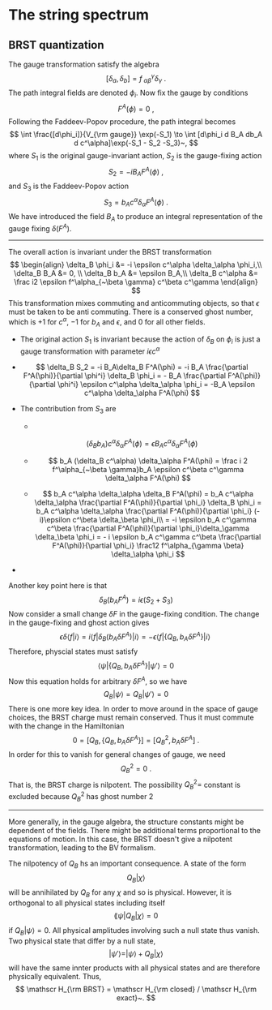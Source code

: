 

# The string spectrum

## BRST quantization

The gauge transformation satisfy the algebra
$$
[\delta_a, \delta_b] = f^\gamma_{~\alpha\beta} \delta_\gamma~.
$$
The path integral fields are denoted $\phi_i$. Now fix the gauge by conditions
$$
F^A(\phi) = 0~,
$$
Following the Faddeev-Popov procedure, the path integral becomes
$$
\int \frac{[d\phi_i]}{V_{\rm gauge}} \exp(-S_1) \to \int [d\phi_i d B_A db_A d c^\alpha]\exp(-S_1 - S_2 -S_3)~,
$$
where $S_1$ is the original gauge-invariant action, $S_2$ is the gauge-fixing action
$$
S_2 = -i B_A F^A(\phi)~,
$$
and $S_3$ is the Faddeev-Popov action
$$
S_3 = b_A c^\alpha \delta_\alpha F^A(\phi)~.
$$
We have introduced the field $B_A$ to produce an integral representation of the gauge fixing $\delta(F^A)$.

---

The overall action is invariant under the BRST transformation
$$
\begin{align}
\delta_B \phi_i &= -i \epsilon c^\alpha \delta_\alpha \phi_i,\\
\delta_B B_A &= 0, \\
\delta_B b_A &= \epsilon B_A,\\
\delta_B c^\alpha &= \frac i2 \epsilon f^\alpha_{~\beta \gamma} c^\beta c^\gamma
\end{align}
$$
This transformation mixes commuting and anticommuting objects, so that $\epsilon$ must be taken to be anti commuting. There is a conserved ghost number, which is +1 for $c^\alpha$, $-1$ for $b_A$ and $\epsilon$, and 0 for all other fields.

- The original action $S_1$ is invariant because the action of $\delta_B$ on $\phi_i$ is just a gauge transformation with parameter $i\epsilon c^\alpha$

- $$
  \delta_B S_2 = -i B_A\delta_B F^A(\phi) = -i B_A \frac{\partial F^A(\phi)}{\partial \phi^i} \delta_B \phi_i = - B_A \frac{\partial F^A(\phi)}{\partial \phi^i} \epsilon c^\alpha \delta_\alpha \phi_i = -B_A \epsilon c^\alpha \delta_\alpha F^A(\phi)
  $$

- The contribution from $S_3$ are

  - 

  $$
  (\delta_B b_A) c^\alpha \delta_\alpha F^A(\phi)=\epsilon B_Ac^\alpha \delta_\alpha F^A(\phi)
  $$

  - $$
    b_A (\delta_B c^\alpha) \delta_\alpha F^A(\phi) = \frac i 2 f^\alpha_{~\beta \gamma}b_A \epsilon c^\beta c^\gamma \delta_\alpha F^A(\phi)
    $$

  - $$
    b_A c^\alpha \delta_\alpha \delta_B F^A(\phi) = b_A c^\alpha \delta_\alpha \frac{\partial F^A(\phi)}{\partial \phi_i} \delta_B \phi_i = b_A c^\alpha \delta_\alpha \frac{\partial F^A(\phi)}{\partial \phi_i} (-i)\epsilon c^\beta \delta_\beta \phi_i\\ = -i \epsilon b_A c^\gamma c^\beta \frac{\partial F^A(\phi)}{\partial \phi_i}\delta_\gamma \delta_\beta \phi_i
    = - i \epsilon b_A c^\gamma c^\beta \frac{\partial F^A(\phi)}{\partial \phi_i} \frac12 f^\alpha_{\gamma \beta} \delta_\alpha \phi_i
    $$

- 

Another key point here is that
$$
\delta_B (b_A F^A) = i\epsilon (S_2 + S_3)
$$
Now consider a small change $\delta F$ in the gauge-fixing condition. The change in the gauge-fixing and ghost action gives
$$
\epsilon \delta \langle f | i \rangle = i \langle f|\delta_B(b_A \delta F^A)|i\rangle = -\epsilon\langle f |\{Q_B, b_A \delta F^A\} |i\rangle~
$$
Therefore, physcial states must satisfy
$$
\langle \psi | \{Q_B, b_A \delta F^A\} | \psi'\rangle = 0
$$
Now this equation holds for arbitrary $\delta F^A$, so we have
$$
Q_B |\psi\rangle = Q_B |\psi'\rangle = 0
$$
There is one more key idea. In order to move around in the space of gauge choices, the BRST charge must remain conserved. Thus it must commute with the change in the Hamiltonian
$$
0 = [Q_B, \{Q_B, b_A \delta F^A\}] = [Q_B^2, b_A \delta F^A]~.
$$
In order for this to vanish for general changes of gauge, we need
$$
Q^2_B = 0~.
$$
That is, the BRST charge is nilpotent. The possibility $Q_B^2 =$ constant is excluded because $Q_B^2$ has ghost number 2

---

More generally, in the gauge algebra, the structure constants might be dependent of the fields. There might be additional terms proportional to the equations of motion. In this case, the BRST doesn't give a nilpotent transformation, leading to the BV formalism.

The nilpotency of $Q_B$ hs an important consequence. A state of the form
$$
Q_B |\chi \rangle
$$
will be annihilated by $Q_B$ for any $\chi$ and so is physical. However, it is orthogonal to all physical states including itself
$$
\lang \psi | Q_B |\chi\rangle = 0
$$
if $Q_B | \psi\rangle = 0$. All physical amplitudes involving such a null state thus vanish. Two physical state that differ by a null state,
$$
|\psi'\rangle = |\psi \rangle + Q_B |\chi \rangle
$$
will have the same innter products with all physical states and are therefore physically equivalent. Thus,
$$
\mathscr H_{\rm BRST} = \mathscr H_{\rm closed} / \mathscr H_{\rm exact}~.
$$


